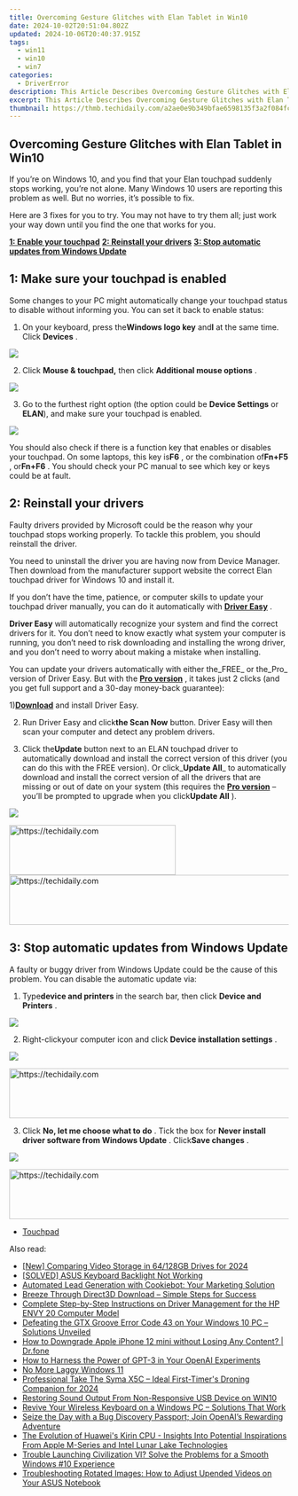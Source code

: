 ```yaml
---
title: Overcoming Gesture Glitches with Elan Tablet in Win10
date: 2024-10-02T20:51:04.802Z
updated: 2024-10-06T20:40:37.915Z
tags:
  - win11
  - win10
  - win7
categories:
  - DriverError
description: This Article Describes Overcoming Gesture Glitches with Elan Tablet in Win10
excerpt: This Article Describes Overcoming Gesture Glitches with Elan Tablet in Win10
thumbnail: https://thmb.techidaily.com/a2ae0e9b349bfae6598135f3a2f084fcd5a624b338e4413e4b9ca3add8f4727b.jpg
---
```


## Overcoming Gesture Glitches with Elan Tablet in Win10

 If you’re on Windows 10, and you find that your Elan touchpad suddenly stops working, you’re not alone. Many Windows 10 users are reporting this problem as well. But no worries, it’s possible to fix.

 Here are 3 fixes for you to try. You may not have to try them all; just work your way down until you find the one that works for you.

[**1: Enable your touchpad**](https://review-au.sjv.io/wqnrq3)
[**2: Reinstall your drivers**](https://getlyla.pxf.io/ek9gkg)
[**3: Stop automatic updates from Windows Update**](https://tinyland.pxf.io/org4ra)

## 1: Make sure your touchpad is enabled

 Some changes to your PC might automatically change your touchpad status to disable without informing you. You can set it back to enable status:

 1) On your keyboard, press the**Windows logo key** and**I** at the same time. Click **Devices** .

![](https://images.drivereasy.com/wp-content/uploads/2016/10/start-settings-devices.png)

2) Click **Mouse & touchpad,**  then click **Additional mouse options** .

![](https://images.drivereasy.com/wp-content/uploads/2016/10/additional-mouse-options.png)

 3) Go to the furthest right option (the option could be **Device Settings** or **ELAN**), and make sure your touchpad is enabled.

![](https://images.drivereasy.com/wp-content/uploads/2016/10/mouse-properties-device-settings.png)

 You should also check if there is a function key that enables or disables your touchpad. On some laptops, this key is**F6** , or the combination of**Fn+F5** , or**Fn+F6** . You should check your PC manual to see which key or keys could be at fault.

## 2: Reinstall your drivers

 Faulty drivers provided by Microsoft could be the reason why your touchpad stops working properly. To tackle this problem, you should reinstall the driver.

 You need to uninstall the driver you are having now from Device Manager. Then download from the manufacturer support website the correct Elan touchpad driver for Windows 10 and install it.

 If you don’t have the time, patience, or computer skills to update your touchpad driver manually, you can do it automatically with [**Driver Easy**](https://tools.techidaily.com/drivereasy/download/) .

**Driver Easy** will automatically recognize your system and find the correct drivers for it. You don’t need to know exactly what system your computer is running, you don’t need to risk downloading and installing the wrong driver, and you don’t need to worry about making a mistake when installing.

 You can update your drivers automatically with either the_FREE_ or the_Pro_ version of Driver Easy. But with the [**Pro version**](https://tools.techidaily.com/drivereasy/download/) , it takes just 2 clicks (and you get full support and a 30-day money-back guarantee):

 1)[**Download**](https://tools.techidaily.com/drivereasy/download/) and install Driver Easy.

 2) Run Driver Easy and click**the Scan Now** button. Driver Easy will then scan your computer and detect any problem drivers.

 3) Click the**Update** button next to an ELAN touchpad driver to automatically download and install the correct version of this driver (you can do this with the FREE version). Or click_**Update All**_ to automatically download and install the correct version of all the drivers that are missing or out of date on your system (this requires the [**Pro version**](https://tools.techidaily.com/drivereasy/download/) – you’ll be prompted to upgrade when you click**Update All** ).

![](https://images.drivereasy.com/wp-content/uploads/2017/03/img_58ddb8810b994.jpg)

<!-- affiliate ads begin -->
<a href="https://aligracehair.sjv.io/c/5597632/1997630/19272" target="_top" id="1997630">
  <img src="//a.impactradius-go.com/display-ad/19272-1997630" border="0" alt="https://techidaily.com" width="300" height="90"/>
</a>
<img height="0" width="0" src="https://aligracehair.sjv.io/i/5597632/1997630/19272" style="position:absolute;visibility:hidden;" border="0" />
<!-- affiliate ads end -->

<!-- affiliate ads begin -->
<a href="https://aidotcom.pxf.io/c/5597632/2134502/19576" target="_top" id="2134502">
  <img src="//a.impactradius-go.com/display-ad/19576-2134502" border="0" alt="https://techidaily.com" width="672" height="90"/>
</a>
<img height="0" width="0" src="https://aidotcom.pxf.io/i/5597632/2134502/19576" style="position:absolute;visibility:hidden;" border="0" />
<!-- affiliate ads end -->

## **3: Stop automatic updates from Windows Update**

 A faulty or buggy driver from Windows Update could be the cause of this problem. You can disable the automatic update via:

 1) Type**device and printers** in the search bar, then click **Device and Printers** .

![](https://images.drivereasy.com/wp-content/uploads/2016/10/device-and-printers.png)

 2) Right-clickyour computer icon and click **Device installation settings** .

![](https://images.drivereasy.com/wp-content/uploads/2016/10/device-installation-settings.jpg)

<!-- affiliate ads begin -->
<a href="https://aligracehair.sjv.io/c/5597632/2115951/19272" target="_top" id="2115951">
  <img src="//a.impactradius-go.com/display-ad/19272-2115951" border="0" alt="https://techidaily.com" width="728" height="90"/>
</a>
<img height="0" width="0" src="https://aligracehair.sjv.io/i/5597632/2115951/19272" style="position:absolute;visibility:hidden;" border="0" />
<!-- affiliate ads end -->

 3) Click **No, let me choose what to do** . Tick the box for **Never install driver software from Windows Update** . Click**Save changes** .

![](https://images.drivereasy.com/wp-content/uploads/2016/10/never-install-driver-software-from-windows-update-600x441.png)

<!-- affiliate ads begin -->
<a href="https://aligracehair.sjv.io/c/5597632/2047366/19272" target="_top" id="2047366">
  <img src="//a.impactradius-go.com/display-ad/19272-2047366" border="0" alt="https://techidaily.com" width="728" height="90"/>
</a>
<img height="0" width="0" src="https://aligracehair.sjv.io/i/5597632/2047366/19272" style="position:absolute;visibility:hidden;" border="0" />
<!-- affiliate ads end -->

* [Touchpad](https://bellelily.pxf.io/m5azgm)

<ins class="adsbygoogle"
     style="display:block"
     data-ad-format="autorelaxed"
     data-ad-client="ca-pub-7571918770474297"
     data-ad-slot="1223367746"></ins>

<ins class="adsbygoogle"
     style="display:block"
     data-ad-client="ca-pub-7571918770474297"
     data-ad-slot="8358498916"
     data-ad-format="auto"
     data-full-width-responsive="true"></ins>

<span class="atpl-alsoreadstyle">Also read:</span>
<div><ul>
<li><a href="https://fox-boxes.techidaily.com/new-comparing-video-storage-in-64128gb-drives-for-2024/"><u>[New] Comparing Video Storage in 64/128GB Drives for 2024</u></a></li>
<li><a href="https://driver-error.techidaily.com/solved-asus-keyboard-backlight-not-working/"><u>[SOLVED] ASUS Keyboard Backlight Not Working</u></a></li>
<li><a href="https://data-safeguard.techidaily.com/automated-lead-generation-with-cookiebot-your-marketing-solution/"><u>Automated Lead Generation with Cookiebot: Your Marketing Solution</u></a></li>
<li><a href="https://tech-hub.techidaily.com/breeze-through-direct3d-download-simple-steps-for-success/"><u>Breeze Through Direct3D Download – Simple Steps for Success</u></a></li>
<li><a href="https://driver-error.techidaily.com/complete-step-by-step-instructions-on-driver-management-for-the-hp-envy-20-computer-model/"><u>Complete Step-by-Step Instructions on Driver Management for the HP ENVY 20 Computer Model</u></a></li>
<li><a href="https://driver-error.techidaily.com/defeating-the-gtx-groove-error-code-43-on-your-windows-10-pc-solutions-unveiled/"><u>Defeating the GTX Groove Error Code 43 on Your Windows 10 PC – Solutions Unveiled</u></a></li>
<li><a href="https://techidaily.com/how-to-downgrade-apple-iphone-12-mini-without-losing-any-content-drfone-by-drfone-ios-system-repair-ios-system-repair/"><u>How to Downgrade Apple iPhone 12 mini without Losing Any Content? | Dr.fone</u></a></li>
<li><a href="https://tech-hub.techidaily.com/how-to-harness-the-power-of-gpt-3-in-your-openai-experiments/"><u>How to Harness the Power of GPT-3 in Your OpenAI Experiments</u></a></li>
<li><a href="https://driver-error.techidaily.com/no-more-laggy-windows-11/"><u>No More Laggy Windows 11</u></a></li>
<li><a href="https://extra-approaches.techidaily.com/professional-take-the-syma-x5c-ideal-first-timers-droning-companion-for-2024/"><u>Professional Take The Syma X5C – Ideal First-Timer's Droning Companion for 2024</u></a></li>
<li><a href="https://driver-error.techidaily.com/restoring-sound-output-from-non-responsive-usb-device-on-win10/"><u>Restoring Sound Output From Non-Responsive USB Device on WIN10</u></a></li>
<li><a href="https://driver-error.techidaily.com/1721104210852-revive-your-wireless-keyboard-on-a-windows-pc-solutions-that-work/"><u>Revive Your Wireless Keyboard on a Windows PC – Solutions That Work</u></a></li>
<li><a href="https://tech-savvy.techidaily.com/1721413290822-seize-the-day-with-a-bug-discovery-passport-join-openais-rewarding-adventure/"><u>Seize the Day with a Bug Discovery Passport; Join OpenAI’s Rewarding Adventure</u></a></li>
<li><a href="https://hardware-tips.techidaily.com/the-evolution-of-huaweis-kirin-cpu-insights-into-potential-inspirations-from-apple-m-series-and-intel-lunar-lake-technologies/"><u>The Evolution of Huawei's Kirin CPU - Insights Into Potential Inspirations From Apple M-Series and Intel Lunar Lake Technologies</u></a></li>
<li><a href="https://win-able.techidaily.com/1722998758079-trouble-launching-civilization-vi-solve-the-problems-for-a-smooth-windows-10-experience/"><u>Trouble Launching Civilization VI? Solve the Problems for a Smooth Windows #10 Experience</u></a></li>
<li><a href="https://driver-error.techidaily.com/troubleshooting-rotated-images-how-to-adjust-upended-videos-on-your-asus-notebook/"><u>Troubleshooting Rotated Images: How to Adjust Upended Videos on Your ASUS Notebook</u></a></li>
</ul></div>

